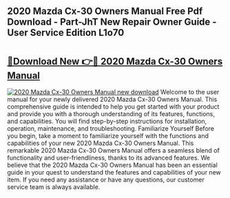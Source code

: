 ## 2020 Mazda Cx-30 Owners Manual Free Pdf Download - Part-JhT New Repair Owner Guide - User Service Edition L1o70

# <h2><a href="http://bc45191.oget.top/?id=2020+Mazda+Cx-30+Owners+Manual">🔗Download New 👉🔴 2020 Mazda Cx-30 Owners Manual</a></h2>

[![2020 Mazda Cx-30 Owners Manual new download](https://i.imgur.com/5g1atiW.png)](http://bc45191.oget.top/?id=2020+Mazda+Cx-30+Owners+Manual)
Welcome to the user manual for your newly delivered 2020 Mazda Cx-30 Owners Manual. This comprehensive guide is intended to help you get started with your product and provide you with a thorough understanding of its features, functions, and capabilities. You will find step-by-step instructions for installation, operation, maintenance, and troubleshooting. Familiarize Yourself Before you begin, take a moment to familiarize yourself with the functions and capabilities of your new 2020 Mazda Cx-30 Owners Manual. This remarkable 2020 Mazda Cx-30 Owners Manual offers a seamless blend of functionality and user-friendliness, thanks to its advanced features. We believe that the 2020 Mazda Cx-30 Owners Manual has been an essential guide in your quest to understand the features and capabilities of your new item. If you need any assistance or have any questions, our customer service team is always available.
